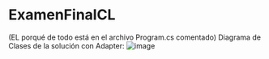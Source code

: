 # ExamenFinalCL
(EL porqué de todo está en el archivo Program.cs comentado)
Diagrama de Clases de la solución con Adapter:
![image](https://github.com/Hidalgo87/ExamenFinalCL/assets/110195163/e4801852-9ce1-403c-af76-f4e6add413f2)
